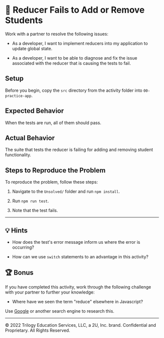# 🐛 Reducer Fails to Add or Remove Students

Work with a partner to resolve the following issues:

* As a developer, I want to implement reducers into my application to update global state.

* As a developer, I want to be able to diagnose and fix the issue associated with the reducer that is causing the tests to fail.

## Setup

Before you begin, copy the `src` directory from the activity folder into `00-practice-app`.

## Expected Behavior

When the tests are run, all of them should pass.

## Actual Behavior

The suite that tests the reducer is failing for adding and removing student functionality.

## Steps to Reproduce the Problem

To reproduce the problem, follow these steps:

1. Navigate to the `Unsolved/` folder and run `npm install`.

2. Run `npm run test`.

3. Note that the test fails.

---

## 💡 Hints

* How does the test's error message inform us where the error is occurring?

* How can we use `switch` statements to an advantage in this activity?

## 🏆 Bonus

If you have completed this activity, work through the following challenge with your partner to further your knowledge:

* Where have we seen the term "reduce" elsewhere in Javascript?

Use [Google](https://www.google.com) or another search engine to research this.

---
© 2022 Trilogy Education Services, LLC, a 2U, Inc. brand. Confidential and Proprietary. All Rights Reserved.
